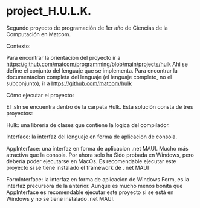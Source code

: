 ﻿# project_H.U.L.K.
Segundo proyecto de programación de 1er año de Ciencias de la Computación en Matcom.

Contexto:

Para encontrar la orientación del proyecto ir a https://github.com/matcom/programming/blob/main/projects/hulk Ahi se define el conjunto del lenguaje que se implementa. Para encontrar la documentacion completa del lenguaje (el lenguaje completo, no el subconjunto), ir a https://github.com/matcom/hulk 

Cómo ejecutar el proyecto:

El .sln se encuentra dentro de la carpeta Hulk. Esta solución consta de tres proyectos:

Hulk: una libreria de clases que contiene la logica del compilador.

Interface: la interfaz del lenguaje en forma de aplicacion de consola.

AppInterface: una interfaz en forma de aplicacion .net MAUI. Mucho más atractiva que la consola. Por ahora solo ha Sido probada en Windows, pero debería poder ejecutarse en MacOs. Es recomendable ejecutar este proyecto si se tiene instalado el framework de . net MAUI

FormInterface: la interfaz en forma de aplicacion de Windows Form, es la interfaz precursora de la anterior. Aunque es mucho menos bonita que AppInterface es recomendable ejecutar este proyecto si se está en Windows y no se tiene instalado .net MAUI.
